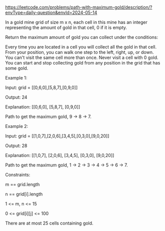 https://leetcode.com/problems/path-with-maximum-gold/description/?envType=daily-question&envId=2024-05-14

In a gold mine grid of size m x n, each cell in this mine has an integer representing the amount of gold in that cell, 0 if it is empty.

Return the maximum amount of gold you can collect under the conditions:

Every time you are located in a cell you will collect all the gold in that cell.
From your position, you can walk one step to the left, right, up, or down.
You can't visit the same cell more than once.
Never visit a cell with 0 gold.
You can start and stop collecting gold from any position in the grid that has some gold.
 

Example 1:

Input: grid = [[0,6,0],[5,8,7],[0,9,0]]

Output: 24

Explanation:
[[0,6,0],
 [5,8,7],
 [0,9,0]]
 
Path to get the maximum gold, 9 -> 8 -> 7.

Example 2:

Input: grid = [[1,0,7],[2,0,6],[3,4,5],[0,3,0],[9,0,20]]

Output: 28

Explanation:
[[1,0,7],
 [2,0,6],
 [3,4,5],
 [0,3,0],
 [9,0,20]]
 
Path to get the maximum gold, 1 -> 2 -> 3 -> 4 -> 5 -> 6 -> 7.
 

Constraints:

m == grid.length

n == grid[i].length

1 <= m, n <= 15

0 <= grid[i][j] <= 100

There are at most 25 cells containing gold.
